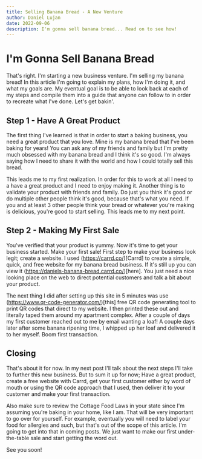 ```yaml
---
title: Selling Banana Bread - A New Venture
author: Daniel Lujan
date: 2022-09-06
description: I'm gonna sell banana bread... Read on to see how!
---
```


# I'm Gonna Sell Banana Bread
That's right. I'm starting a new business venture. I'm selling my banana bread! In this article I'm going to explain my plans, how I'm doing it, and what my goals are. My eventual goal is to be able to look back at each of my steps and compile them into a guide that anyone can follow to in order to recreate what I've done. Let's get bakin'.

## Step 1 - Have A Great Product
The first thing I've learned is that in order to start a baking business, you need a great product that you love. Mine is my banana bread that I've been baking for years! You can ask any of my friends and family but I'm pretty much obsessed with my banana bread and I think it's so good. I'm always saying how I need to share it with the world and how I could totally sell this bread.

This leads me to my first realization. In order for this to work at all I need to a have a great product and I need to enjoy making it. Another thing is to validate your product with friends and family. Do just you think it's good or do multiple other people think it's good, because that's what you need. If you and at least 3 other people think your bread or whatever you're making is delicious, you're good to start selling. This leads me to my next point.

## Step 2 - Making My First Sale
You've verified that your product is yummy. Now it's time to get your business started. Make your first sale! First step to make your business look legit; create a website. I used (https://carrd.co/)[Carrd] to create a simple, quick, and free website for my banana bread business. If it's still up you can view it (https://daniels-banana-bread.carrd.co/)[here]. You just need a nice looking place on the web to direct potential customers and talk a bit about your product.

The next thing I did after setting up this site in 5 minutes was use (https://www.qr-code-generator.com/)[this] free QR code generating tool to print QR codes that direct to my website. I then printed these out and literally taped them around my apartment complex. After a couple of days my first customer reached out to me by email wanting a loaf! A couple days later after some banana ripening time, I whipped up her loaf and delivered it to her myself. Boom first transaction.

## Closing
That's about it for now. In my next post I'll talk about the next steps I'll take to further this new business. But to sum it up for now; Have a great product, create a free website with Carrd, get your first customer either by word of mouth or using the QR code approach that I used, then deliver it to your customer and make your first transaction.

Also make sure to review the Cottage Food Laws in your state since I'm assuming you're baking in your home, like I am. That will be very important to go over for yourself. For example, eventually you will need to label your food for allergies and such, but that's out of the scope of this article. I'm going to get into that in coming posts. We just want to make our first under-the-table sale and start getting the word out.

See you soon!